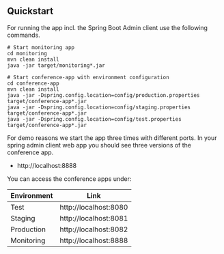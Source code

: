 ## Quickstart

For running the app incl. the Spring Boot Admin client use the following commands.

```
# Start monitoring app
cd monitoring
mvn clean install
java -jar target/monitoring*.jar

# Start conference-app with environment configuration
cd conference-app
mvn clean install
java -jar -Dspring.config.location=config/production.properties target/conference-app*.jar
java -jar -Dspring.config.location=config/staging.properties target/conference-app*.jar
java -jar -Dspring.config.location=config/test.properties target/conference-app*.jar
```

For demo reasons we start the app three times with different ports. 
In your spring admin client web app you should see three versions of the conference app.

* http://localhost:8888

You can access the conference apps under:

| Environment         | Link          | 
| ------------------- |:-------------:|
| Test        | http://localhost:8080 |
| Staging     | http://localhost:8081 | 
| Production  | http://localhost:8082 |
| Monitoring  | http://localhost:8888 |

